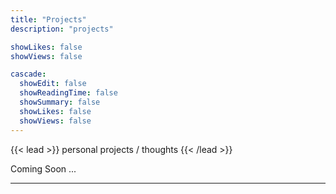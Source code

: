 ```yaml
---
title: "Projects"
description: "projects"

showLikes: false
showViews: false

cascade:
  showEdit: false
  showReadingTime: false
  showSummary: false
  showLikes: false
  showViews: false
---
```


{{< lead >}}
personal projects / thoughts 
{{< /lead >}}

Coming Soon ...

---